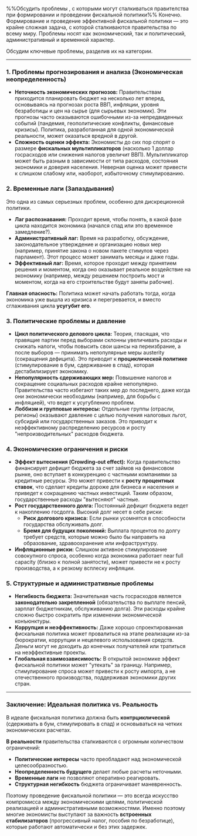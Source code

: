 %%Обсудить проблемы , с которыми могут сталкиваться правителства при формировании и проведении фискальной политики%%
Конечно. Формирование и проведение эффективной фискальной политики — это крайне сложная задача, с которой сталкиваются правительства по всему миру. Проблемы носят как экономический, так и политический, административный и временной характер.

Обсудим ключевые проблемы, разделив их на категории.

---

### 1. Проблемы прогнозирования и анализа (Экономическая неопределенность)

*   **Неточность экономических прогнозов:** Правительствам приходится планировать бюджет на несколько лет вперед, основываясь на прогнозах роста ВВП, инфляции, уровня безработицы и цен на сырье (для сырьевых экономик). Эти прогнозы часто оказываются ошибочными из-за непредвиденных событий (пандемия, геополитические конфликты, финансовые кризисы). Политика, разработанная для одной экономической реальности, может оказаться вредной в другой.
*   **Сложность оценки эффекта:** Экономисты до сих пор спорят о размере **фискальных мультипликаторов** (насколько 1 доллар госрасходов или снижения налогов увеличит ВВП). Мультипликатор может быть разным в зависимости от типа расходов, состояния экономики и доверия населения. Неверная оценка может привести к слишком слабому или, наоборот, избыточному стимулированию.

### 2. Временные лаги (Запаздывания)

Это одна из самых серьезных проблем, особенно для дискреционной политики.

*   **Лаг распознавания:** Проходит время, чтобы понять, в какой фазе цикла находится экономика (начался спад или это временное замедление?).
*   **Административный лаг:** Время на разработку, обсуждение, законодательное утверждение и организацию новых мер (например, принятие закона о новом пакете стимулов через парламент). Этот процесс может занимать месяцы и даже годы.
*   **Эффективный лаг:** Время, которое проходит между принятием решения и моментом, когда оно оказывает реальное воздействие на экономику (например, между решением построить мост и моментом, когда на его строительстве будут заняты рабочие).

**Главная опасность:** Политика может начать работать тогда, когда экономика уже вышла из кризиса и перегревается, и вместо сглаживания цикла **усугубит его**.

### 3. Политические проблемы и давление

*   **Цикл политического делового цикла:** Теория, гласящая, что правящие партии перед выборами склонны увеличивать расходы и снижать налоги, чтобы повысить свои шансы на переизбрание, а после выборов — принимать непопулярные меры austerity (сокращения дефицита). Это приводит к **проциклической политике** (стимулирование в бум, сдерживание в спад), которая дестабилизирует экономику.
*   **Непопулярность сдерживающих мер:** Повышение налогов и сокращение социальных расходов крайне непопулярно. Правительства часто избегают таких мер до последнего, даже когда они экономически необходимы (например, для борьбы с инфляцией), что ведет к усугублению проблем.
*   **Лоббизм и групповые интересы:** Отдельные группы (отрасли, регионы) оказывают давление с целью получения налоговых льгот, субсидий или государственных заказов. Это приводит к неэффективному распределению ресурсов и росту "непроизводительных" расходов бюджета.

### 4. Экономические ограничения и риски

*   **Эффект вытеснения (Crowding-out effect):** Когда правительство финансирует дефицит бюджета за счет займов на финансовом рынке, оно вступает в конкуренцию с частными компаниями за кредитные ресурсы. Это может привести к **росту процентных ставок**, что сделает кредиты дороже для бизнеса и населения и приведет к сокращению частных инвестиций. Таким образом, государственные расходы "вытесняют" частные.
*   **Рост государственного долга:** Постоянный дефицит бюджета ведет к накоплению госдолга. Высокий долг несет в себе риски:
    *   **Риск долгового кризиса:** Если рынки усомнятся в способности государства обслуживать долг.
    *   **Бремя для будущих поколений:** Выплата процентов по долгу требует средств, которые можно было бы направить на образование, здравоохранение или инфраструктуру.
*   **Инфляционные риски:** Слишком активное стимулирование совокупного спроса, особенно когда экономика работает near full capacity (близко к полной занятости), может привести не к росту производства, а к резкому всплеску инфляции.

### 5. Структурные и административные проблемы

*   **Негибкость бюджета:** Значительная часть госрасходов является **законодательно закрепленной** (обязательства по выплате пенсий, зарплат бюджетникам, обслуживанию долга). Эти расходы крайне сложно быстро сократить при изменении экономической конъюнктуры.
*   **Коррупция и неэффективность:** Даже хорошо спроектированная фискальная политика может провалиться на этапе реализации из-за бюрократии, коррупции и нецелевого использования средств. Деньги могут не доходить до конечных получателей или тратиться на неэффективные проекты.
*   **Глобальная взаимозависимость:** В открытой экономике эффект фискальной политики может "утекать" за границу. Например, стимулирование спроса может привести к росту импорта, а не отечественного производства, поддерживая экономики других стран.

---

### Заключение: Идеальная политика vs. Реальность

В идеале фискальная политика должна быть **контрциклической** (сдерживать в бум, стимулировать в спад) и основываться на четких экономических расчетах.

**В реальности** правительства сталкиваются с огромным количеством ограничений:
*   **Политические интересы** часто преобладают над экономической целесообразностью.
*   **Неопределенность будущего** делает любые расчеты неточными.
*   **Временные лаги** не позволяют оперативно реагировать.
*   **Структурная негибкость** бюджета ограничивает маневренность.

Поэтому проведение фискальной политики — это всегда искусство компромисса между экономическими целями, политической реализацией и административными возможностями. Именно поэтому многие экономисты выступают за важность **встроенных стабилизаторов** (прогрессивный налог, пособия по безработице), которые работают автоматически и без этих задержек.